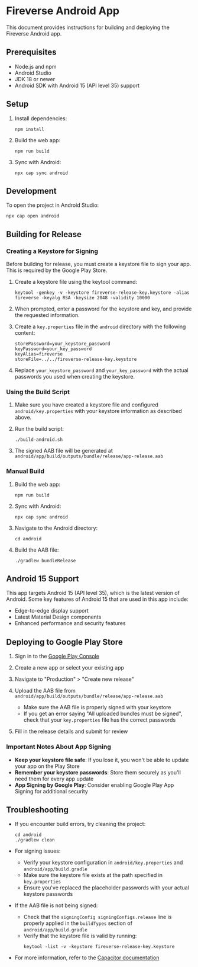 # Fireverse Android App

This document provides instructions for building and deploying the Fireverse Android app.

## Prerequisites

- Node.js and npm
- Android Studio
- JDK 18 or newer
- Android SDK with Android 15 (API level 35) support

## Setup

1. Install dependencies:
   ```
   npm install
   ```

2. Build the web app:
   ```
   npm run build
   ```

3. Sync with Android:
   ```
   npx cap sync android
   ```

## Development

To open the project in Android Studio:
```
npx cap open android
```

## Building for Release

### Creating a Keystore for Signing

Before building for release, you must create a keystore file to sign your app. This is required by the Google Play Store.

1. Create a keystore file using the keytool command:
   ```
   keytool -genkey -v -keystore fireverse-release-key.keystore -alias fireverse -keyalg RSA -keysize 2048 -validity 10000
   ```

2. When prompted, enter a password for the keystore and key, and provide the requested information.

3. Create a `key.properties` file in the `android` directory with the following content:
   ```
   storePassword=your_keystore_password
   keyPassword=your_key_password
   keyAlias=fireverse
   storeFile=../../fireverse-release-key.keystore
   ```

4. Replace `your_keystore_password` and `your_key_password` with the actual passwords you used when creating the keystore.

### Using the Build Script

1. Make sure you have created a keystore file and configured `android/key.properties` with your keystore information as described above.

2. Run the build script:
   ```
   ./build-android.sh
   ```

3. The signed AAB file will be generated at `android/app/build/outputs/bundle/release/app-release.aab`

### Manual Build

1. Build the web app:
   ```
   npm run build
   ```

2. Sync with Android:
   ```
   npx cap sync android
   ```

3. Navigate to the Android directory:
   ```
   cd android
   ```

4. Build the AAB file:
   ```
   ./gradlew bundleRelease
   ```

## Android 15 Support

This app targets Android 15 (API level 35), which is the latest version of Android. Some key features of Android 15 that are used in this app include:

- Edge-to-edge display support
- Latest Material Design components
- Enhanced performance and security features

## Deploying to Google Play Store

1. Sign in to the [Google Play Console](https://play.google.com/console)

2. Create a new app or select your existing app

3. Navigate to "Production" > "Create new release"

4. Upload the AAB file from `android/app/build/outputs/bundle/release/app-release.aab`
   - Make sure the AAB file is properly signed with your keystore
   - If you get an error saying "All uploaded bundles must be signed", check that your `key.properties` file has the correct passwords

5. Fill in the release details and submit for review

### Important Notes About App Signing

- **Keep your keystore file safe**: If you lose it, you won't be able to update your app on the Play Store
- **Remember your keystore passwords**: Store them securely as you'll need them for every app update
- **App Signing by Google Play**: Consider enabling Google Play App Signing for additional security

## Troubleshooting

- If you encounter build errors, try cleaning the project:
  ```
  cd android
  ./gradlew clean
  ```

- For signing issues:
  - Verify your keystore configuration in `android/key.properties` and `android/app/build.gradle`
  - Make sure the keystore file exists at the path specified in `key.properties`
  - Ensure you've replaced the placeholder passwords with your actual keystore passwords

- If the AAB file is not being signed:
  - Check that the `signingConfig signingConfigs.release` line is properly applied in the `buildTypes` section of `android/app/build.gradle`
  - Verify that the keystore file is valid by running:
    ```
    keytool -list -v -keystore fireverse-release-key.keystore
    ```

- For more information, refer to the [Capacitor documentation](https://capacitorjs.com/docs) 